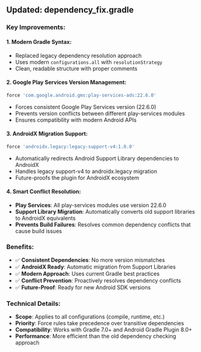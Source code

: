 ## Updated: dependency_fix.gradle

### Key Improvements:

#### 1. **Modern Gradle Syntax**:
- Replaced legacy dependency resolution approach
- Uses modern `configurations.all` with `resolutionStrategy`
- Clean, readable structure with proper comments

#### 2. **Google Play Services Version Management**:
```gradle
force 'com.google.android.gms:play-services-ads:22.6.0'
```
- Forces consistent Google Play Services version (22.6.0)
- Prevents version conflicts between different play-services modules
- Ensures compatibility with modern Android APIs

#### 3. **AndroidX Migration Support**:
```gradle
force 'androidx.legacy:legacy-support-v4:1.0.0'
```
- Automatically redirects Android Support Library dependencies to AndroidX
- Handles legacy support-v4 to androidx.legacy migration
- Future-proofs the plugin for AndroidX ecosystem

#### 4. **Smart Conflict Resolution**:
- **Play Services**: All play-services modules use version 22.6.0
- **Support Library Migration**: Automatically converts old support libraries to AndroidX equivalents
- **Prevents Build Failures**: Resolves common dependency conflicts that cause build issues

### Benefits:
- ✅ **Consistent Dependencies**: No more version mismatches
- ✅ **AndroidX Ready**: Automatic migration from Support Libraries
- ✅ **Modern Approach**: Uses current Gradle best practices
- ✅ **Conflict Prevention**: Proactively resolves dependency conflicts
- ✅ **Future-Proof**: Ready for new Android SDK versions

### Technical Details:
- **Scope**: Applies to all configurations (compile, runtime, etc.)
- **Priority**: Force rules take precedence over transitive dependencies
- **Compatibility**: Works with Gradle 7.0+ and Android Gradle Plugin 8.0+
- **Performance**: More efficient than the old dependency checking approach
